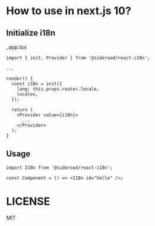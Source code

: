 # How to use in next.js 10?

## Initialize i18n 
_app.tsx

```
import { init, Provider } from '@sideroad/react-i18n';

...

render() {
  const i18n = init({
    lang: this.props.router.locale,
    locales,
  });

  return (
    <Provider value={i18n}>
      ...
    </Provider>
  );
}
```

## Usage

```
import I18n from '@sideroad/react-i18n';

const Component = () => <I18n id="hello" />;
```


# LICENSE
MIT